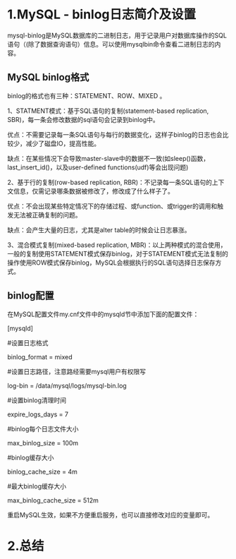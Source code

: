 # 1.MySQL - binlog日志简介及设置

mysql-binlog是MySQL数据库的二进制日志，用于记录用户对数据库操作的SQL语句（\(除了数据查询语句）信息。可以使用mysqlbin命令查看二进制日志的内容。



## MySQL binlog格式

binlog的格式也有三种：STATEMENT、ROW、MIXED 。


1、STATMENT模式：基于SQL语句的复制(statement-based replication, SBR)，每一条会修改数据的sql语句会记录到binlog中。


优点：不需要记录每一条SQL语句与每行的数据变化，这样子binlog的日志也会比较少，减少了磁盘IO，提高性能。


缺点：在某些情况下会导致master-slave中的数据不一致(如sleep()函数， last_insert_id()，以及user-defined functions(udf)等会出现问题)


2、基于行的复制(row-based replication, RBR)：不记录每一条SQL语句的上下文信息，仅需记录哪条数据被修改了，修改成了什么样子了。


优点：不会出现某些特定情况下的存储过程、或function、或trigger的调用和触发无法被正确复制的问题。


缺点：会产生大量的日志，尤其是alter table的时候会让日志暴涨。


3、混合模式复制(mixed-based replication, MBR)：以上两种模式的混合使用，一般的复制使用STATEMENT模式保存binlog，对于STATEMENT模式无法复制的操作使用ROW模式保存binlog，MySQL会根据执行的SQL语句选择日志保存方式。

## binlog配置

在MySQL配置文件my.cnf文件中的mysqld节中添加下面的配置文件：


[mysqld]


#设置日志格式

binlog_format = mixed


#设置日志路径，注意路经需要mysql用户有权限写

log-bin = /data/mysql/logs/mysql-bin.log


#设置binlog清理时间

expire_logs_days = 7


#binlog每个日志文件大小

max_binlog_size = 100m


#binlog缓存大小

binlog_cache_size = 4m


#最大binlog缓存大小

max_binlog_cache_size = 512m



重启MySQL生效，如果不方便重启服务，也可以直接修改对应的变量即可。


# 2.总结


